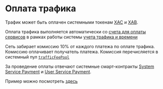 # Оплата трафика

Трафик может быть оплачен системными токенам [XAC][5] и [XAB][6].

Оплата трафика выполняется автоматически со [счета для оплаты сервисов][1]
в рамках работы системы [учета трафика и времени][2]

Сеть забирает комиссию 10% от каждого платежа по оплате трафика.
Комиссию оплачивает получатель платежа.
Комиссия перечисляется в системный пул [`trafficFeePool`][4]

За проведение оплаты отвечают системные смарт-контракты
[System Service Payment][7] и [User Service Payment][8].

Пример можно посмотреть [здесь][9]


[1]: ../glossary/special-accounts.md#_2
[2]: ../get-started/traffic-time-accounting.md
[4]: ../glossary/system-pools.md#trafficfeepool
[5]: ../system-tokens/ace-coin.md
[6]: ../system-tokens/ace-byte.md
[7]: ../list-of-operations/system-service-payment.md
[8]: ../list-of-operations/user-service-payment.md
[9]: ../system-tokens/examples.md

